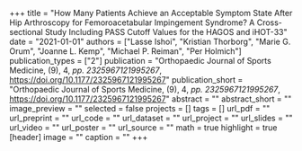 +++
title = "How Many Patients Achieve an Acceptable Symptom State After Hip Arthroscopy for Femoroacetabular Impingement Syndrome? A Cross-sectional Study Including PASS Cutoff Values for the HAGOS and iHOT-33"
date = "2021-01-01"
authors = ["Lasse Ishoi", "Kristian Thorborg", "Marie G. Orum", "Joanne L. Kemp", "Michael P. Reiman", "Per Holmich"]
publication_types = ["2"]
publication = "Orthopaedic Journal of Sports Medicine, (9), 4, _pp. 2325967121995267_, https://doi.org/10.1177/2325967121995267"
publication_short = "Orthopaedic Journal of Sports Medicine, (9), 4, _pp. 2325967121995267_, https://doi.org/10.1177/2325967121995267"
abstract = ""
abstract_short = ""
image_preview = ""
selected = false
projects = []
tags = []
url_pdf = ""
url_preprint = ""
url_code = ""
url_dataset = ""
url_project = ""
url_slides = ""
url_video = ""
url_poster = ""
url_source = ""
math = true
highlight = true
[header]
image = ""
caption = ""
+++

